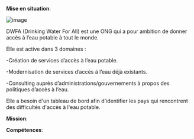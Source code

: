 **Mise en situation**:

![image](https://github.com/user-attachments/assets/2212796e-3534-44e2-b825-b03410281685)

DWFA (Drinking Water For All) est une ONG qui a pour ambition de donner accès à l’eau potable à tout le monde.

Elle est active dans 3 domaines :

-Création de services d’accès à l’eau potable.

-Modernisation de services d’accès à l’eau déjà existants.

-Consulting auprès d’administrations/gouvernements à propos des politiques d’accès à l’eau.

Elle a besoin d'un tableau de bord afin d'identifier les pays qui rencontrent des difficultés d'accès à l'eau potable. 

**Mission**:


**Compétences**:

